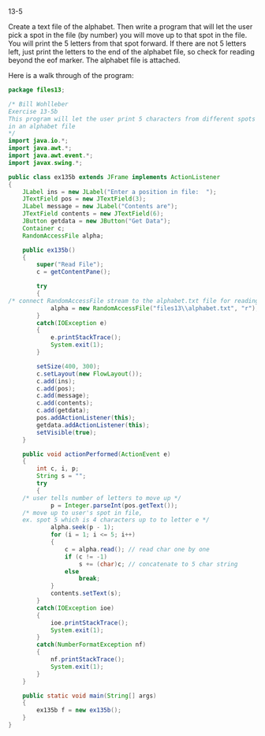 13-5

Create a text file of the alphabet. Then write a program that will let the user pick a spot in the file (by number) you will move up to that spot in the file. You will print the 5 letters from that spot forward. If there are not 5 letters left, just print the letters to the end of the alphabet file, so check for reading beyond the eof marker. The alphabet file is attached.

Here is a walk through of the program:

```java
package files13;

/* Bill Wohlleber
Exercise 13-5b
This program will let the user print 5 characters from different spots
in an alphabet file
*/
import java.io.*;
import java.awt.*;
import java.awt.event.*;
import javax.swing.*;

public class ex135b extends JFrame implements ActionListener
{
    JLabel ins = new JLabel("Enter a position in file:  ");
    JTextField pos = new JTextField(3);
    JLabel message = new JLabel("Contents are");
    JTextField contents = new JTextField(6);
    JButton getdata = new JButton("Get Data");
    Container c;
    RandomAccessFile alpha;

    public ex135b()
    {
        super("Read File");
        c = getContentPane();

        try
        {
/* connect RandomAccessFile stream to the alphabet.txt file for reading */
            alpha = new RandomAccessFile("files13\\alphabet.txt", "r");
        }
        catch(IOException e)
        {
            e.printStackTrace();
            System.exit(1);
        }

        setSize(400, 300);
        c.setLayout(new FlowLayout());
        c.add(ins);
        c.add(pos);
        c.add(message);
        c.add(contents);
        c.add(getdata);
        pos.addActionListener(this);
        getdata.addActionListener(this);
        setVisible(true);
    }

    public void actionPerformed(ActionEvent e)
    {
        int c, i, p;
        String s = "";
        try
        {
    /* user tells number of letters to move up */
            p = Integer.parseInt(pos.getText());
    /* move up to user's spot in file,
    ex. spot 5 which is 4 characters up to to letter e */
            alpha.seek(p - 1);
            for (i = 1; i <= 5; i++)
            {
                c = alpha.read(); // read char one by one
                if (c != -1)
                    s += (char)c; // concatenate to 5 char string
                else
                    break;
            }
            contents.setText(s);
        }
        catch(IOException ioe)
        {
            ioe.printStackTrace();
            System.exit(1);
        }
        catch(NumberFormatException nf)
        {
            nf.printStackTrace();
            System.exit(1);
        }
    }

    public static void main(String[] args)
    {
        ex135b f = new ex135b();
    }
}
```


